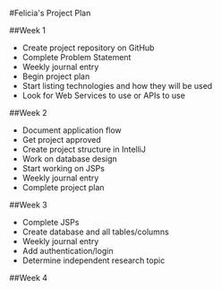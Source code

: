#Felicia's Project Plan

##Week 1
- Create project repository on GitHub
- Complete Problem Statement
- Weekly journal entry
- Begin project plan
- Start listing technologies and how they will be used
- Look for Web Services to use or APIs to use

##Week 2
- Document application flow
- Get project approved
- Create project structure in IntelliJ
- Work on database design
- Start working on JSPs
- Weekly journal entry
- Complete project plan

##Week 3
- Complete JSPs
- Create database and all tables/columns
- Weekly journal entry
- Add authentication/login
- Determine independent research topic

##Week 4
